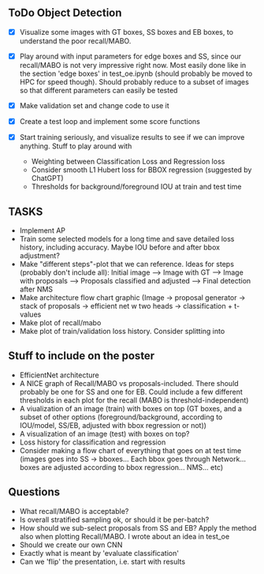## ToDo Object Detection
- [x] Visualize some images with GT boxes, SS boxes and EB boxes, to understand the poor recall/MABO.
- [x] Play around with input parameters for edge boxes and SS, since our recall/MABO is not very impressive right now. Most easily done like in the section 'edge boxes' in test_oe.ipynb (should probably be moved to HPC for speed though). Should probably reduce to a subset of images so that different parameters can easily be tested
- [x] Make validation set and change code to use it
- [x] Create a test loop and implement some score functions

- [x] Start training seriously, and visualize results to see if we can improve anything. Stuff to play around with
    - Weighting between Classification Loss and Regression loss
    - Consider smooth L1 Hubert loss for BBOX regression (suggested by ChatGPT)
    - Thresholds for background/foreground IOU at train and test time


## TASKS
- Implement AP
- Train some selected models for a long time and save detailed loss history, including accuracy. Maybe IOU before and after bbox adjustment?
- Make "different steps"-plot that we can reference. Ideas for steps (probably don't include all): Initial image --> Image with GT -->  Image with proposals --> Proposals classified and adjusted --> Final detection after NMS
- Make architecture flow chart graphic (Image -> proposal generator -> stack of proposals -> efficient net w two heads -> classification + t-values
- Make plot of recall/mabo
- Make plot of train/validation loss history. Consider splitting into 


## Stuff to include on the poster
- EfficientNet architecture
- A NICE graph of Recall/MABO vs proposals-included. There should probably be one for SS and one for EB. Could include a few different thresholds in each plot for the recall (MABO is threshold-independent)
- A viualization of an image (train) with boxes on top (GT boxes, and a subset of other options (foreground/background, according to IOU/model, SS/EB, adjusted with bbox regression or not))
- A visualization of an image (test) with boxes on top?
- Loss history for classification and regression
- Consider making a flow chart of everything that goes on at test time (images goes into SS -> bboxes... Each bbox goes through Network... boxes are adjusted according to bbox regression... NMS... etc)

## Questions
- What recall/MABO is acceptable?
- Is overall stratified sampling ok, or should it be per-batch?
- How should we sub-select proposals from SS and EB? Apply the method also when plotting Recall/MABO. I wrote about an idea in test_oe
- Should we create our own CNN
- Exactly what is meant by 'evaluate classification'
- Can we 'flip' the presentation, i.e. start with results